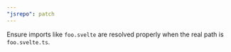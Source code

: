 ```yaml
---
"jsrepo": patch
---
```


Ensure imports like `foo.svelte` are resolved properly when the real path is `foo.svelte.ts`.
